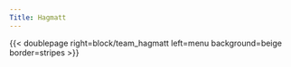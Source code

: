 ```yaml
---
Title: Hagmatt
---
```

<!-- {{< doublepage left=block/aufgehoben right=menu background=yellow border=stripes >}} -->

{{< doublepage right=block/team_hagmatt left=menu background=beige border=stripes >}}
